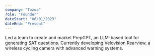 ```yaml
---
company: "Tozoa"
role: "Founder"
dateStart: "06/01/2023"
dateEnd: "Present"
---
```


Led a team to create and market PrepGPT, an LLM-based tool for generating SAT questions. Currently developing Velovision Rearview, a wireless cycling camera with advanced warning systems.